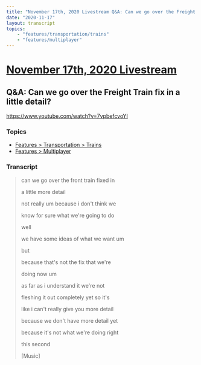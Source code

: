 ```yaml
---
title: "November 17th, 2020 Livestream Q&A: Can we go over the Freight Train fix in a little detail?"
date: "2020-11-17"
layout: transcript
topics:
    - "features/transportation/trains"
    - "features/multiplayer"
---
```

# [November 17th, 2020 Livestream](../2020-11-17.md)
## Q&A: Can we go over the Freight Train fix in a little detail?
https://www.youtube.com/watch?v=7vpbefcvoYI

### Topics
* [Features > Transportation > Trains](../topics/features/transportation/trains.md)
* [Features > Multiplayer](../topics/features/multiplayer.md)

### Transcript

> can we go over the front train fixed in
> 
> a little more detail
> 
> not really um because i don't think we
> 
> know for sure what we're going to do
> 
> well
> 
> we have some ideas of what we want um
> 
> but
> 
> because that's not the fix that we're
> 
> doing now um
> 
> as far as i understand it we're not
> 
> fleshing it out completely yet so it's
> 
> like i can't really give you more detail
> 
> because we don't have more detail yet
> 
> because it's not what we're doing right
> 
> this second
> 
> [Music]
> 
